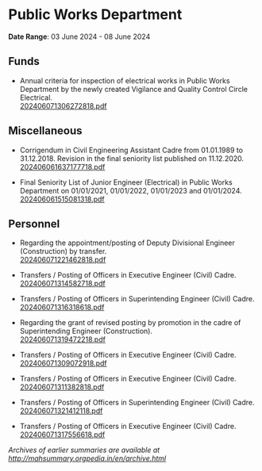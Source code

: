 # Public Works Department

**Date Range**: 03 June 2024 - 08 June 2024


## Funds
- Annual criteria for inspection of electrical works in Public Works Department by the newly created Vigilance and Quality Control Circle Electrical.\
  [202406071306272818.pdf](https://gr.maharashtra.gov.in/Site/Upload/Government%20Resolutions/English/202406071306272818.pdf)

## Miscellaneous
- Corrigendum in Civil Engineering Assistant Cadre from 01.01.1989 to 31.12.2018. Revision in the final seniority list published on 11.12.2020.\
  [202406061637177718.pdf](https://gr.maharashtra.gov.in/Site/Upload/Government%20Resolutions/English/202406061637177718.pdf)

- Final Seniority List of Junior Engineer (Electrical) in Public Works Department on 01/01/2021, 01/01/2022, 01/01/2023 and 01/01/2024.\
  [202406061515081318.pdf](https://gr.maharashtra.gov.in/Site/Upload/Government%20Resolutions/English/202406061515081318.pdf)

## Personnel
- Regarding the appointment/posting of Deputy Divisional Engineer (Construction) by transfer.\
  [202406071221462818.pdf](https://gr.maharashtra.gov.in/Site/Upload/Government%20Resolutions/English/202406071221462818.pdf)

- Transfers / Posting of Officers in Executive Engineer (Civil) Cadre.\
  [202406071314582718.pdf](https://gr.maharashtra.gov.in/Site/Upload/Government%20Resolutions/English/202406071314582718.pdf)

- Transfers / Posting of Officers in Superintending Engineer (Civil) Cadre.\
  [202406071316318618.pdf](https://gr.maharashtra.gov.in/Site/Upload/Government%20Resolutions/English/202406071316318618.pdf)

- Regarding the grant of revised posting by promotion in the cadre of Superintending Engineer (Construction).\
  [202406071319472218.pdf](https://gr.maharashtra.gov.in/Site/Upload/Government%20Resolutions/English/202406071319472218.pdf)

- Transfers / Posting of Officers in Executive Engineer (Civil) Cadre.\
  [202406071309072918.pdf](https://gr.maharashtra.gov.in/Site/Upload/Government%20Resolutions/English/202406071309072918.pdf)

- Transfers / Posting of Officers in Executive Engineer (Civil) Cadre.\
  [202406071311382818.pdf](https://gr.maharashtra.gov.in/Site/Upload/Government%20Resolutions/English/202406071311382818...pdf)

- Transfers / Posting of Officers in Superintending Engineer (Civil) Cadre.\
  [202406071321412118.pdf](https://gr.maharashtra.gov.in/Site/Upload/Government%20Resolutions/English/202406071321412118.pdf)

- Transfers / Posting of Officers in Executive Engineer (Civil) Cadre.\
  [202406071317556618.pdf](https://gr.maharashtra.gov.in/Site/Upload/Government%20Resolutions/English/202406071317556618.pdf)


*Archives of earlier summaries are available at http://mahsummary.orgpedia.in/en/archive.html*